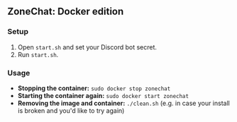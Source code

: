 ## ZoneChat: Docker edition

### Setup
1. Open `start.sh` and set your Discord bot secret.
2. Run `start.sh`.

### Usage
* **Stopping the container:** `sudo docker stop zonechat`
* **Starting the container again:** `sudo docker start zonechat`
* **Removing the image and container:** `./clean.sh` (e.g. in case your install is broken and you'd like to try again)
